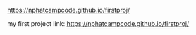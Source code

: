https://nphatcampcode.github.io/firstproj/

my first project link: https://nphatcampcode.github.io/firstproj/
